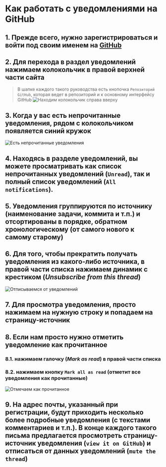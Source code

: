 # Как работать с уведомлениями на GitHub

## 1. Прежде всего, нужно зарегистрироваться и войти под своим именем на [GitHub](https://github.com)

## 2. Для перехода в раздел уведомлений нажимаем колокольчик в правой верхней части сайта
> В шапке каждого такого руководства есть кнопочка `Репозиторий GitHub`,
которая ведет в репозиторий и к основному интерфейсу GitHub
![Находим колокольчик справа вверху](https://raw.githubusercontent.com/kursomir/guides/master/img/notifications/click_bell.png)

## 3. Когда у вас есть непрочитанные уведомления, рядом с колокольчиком появляется синий кружок
![Есть непрочитанные уведомления](https://raw.githubusercontent.com/kursomir/guides/master/img/notifications/have_unread.png)

## 4. Находясь в разделе уведомлений, вы можете просматривать как список непрочитанных уведомлений (`Unread`), так и полный список уведомлений (`All notifications`).

## 5. Уведомления группируются по источнику (наименование задачи, коммита и т.п.) и отсортированы в порядке, обратном хронологическому (от самого нового к самому старому)

## 6. Для того, чтобы прекратить получать уведомления из какого-либо источника, в правой части списка нажимаем динамик с крестиком (_Unsubscribe from this thread_)
![Отписываемся от уведомлений](https://raw.githubusercontent.com/kursomir/guides/master/img/notifications/unsubscribe.png)

## 7. Для просмотра уведомления, просто нажимаем на нужную строку и попадаем на страницу-источник

## 8. Если нам просто нужно отметить уведомление как прочитанное
### 8.1. нажимаем галочку (_Mark as read_) в правой части списка
### 8.2. нажимаем кнопку `Mark all as read` (отметит **все** уведомления как прочитанные)
![Отмечаем как прочитанное](https://raw.githubusercontent.com/kursomir/guides/master/img/notifications/mark_as_read.png)

## 9. На адрес почты, указанный при регистрации, будут приходить несколько более подробные уведомления (с текстами комментариев и т.п.). В конце каждого такого письма предлагается просмотреть страницу-источник уведомления (`view it on GitHub`) и отписаться от данных уведомлений (`mute the thread`)